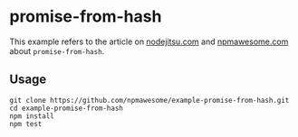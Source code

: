 promise-from-hash
================

This example refers to the article on [nodejitsu.com](http://...) and [npmawesome.com](http://...) about `promise-from-hash`.

## Usage

    git clone https://github.com/npmawesome/example-promise-from-hash.git
    cd example-promise-from-hash
    npm install
    npm test
